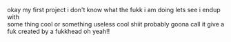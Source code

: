 okay my first project i don't know what the fukk i am doing 
lets see i endup with   
some thing cool or something useless cool shiit 
probably goona call it give a fuk
created by a fukkhead 
oh yeah!!